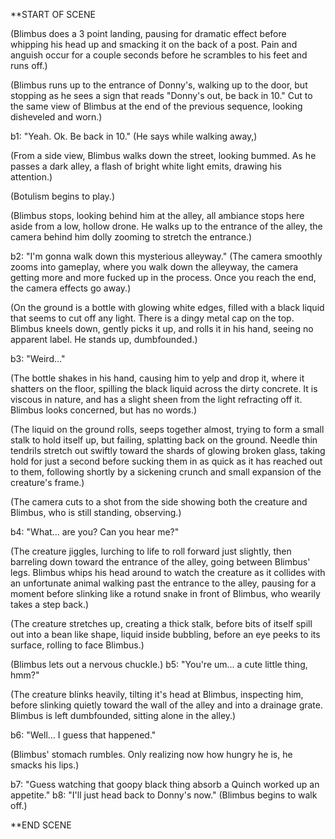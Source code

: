 **START OF SCENE

(Blimbus does a 3 point landing, pausing for dramatic effect before whipping his head up and smacking it on the back of a post. Pain and anguish occur for a couple seconds before he scrambles to his feet and runs off.)

(Blimbus runs up to the entrance of Donny's, walking up to the door, but stopping as he sees a sign that reads "Donny's out, be back in 10." Cut to the same view of Blimbus at the end of the previous sequence, looking disheveled and worn.)

b1: "Yeah. Ok. Be back in 10." (He says while walking away,)

(From a side view, Blimbus walks down the street, looking bummed. As he passes a dark alley, a flash of bright white light emits, drawing his attention.)

(Botulism begins to play.)

(Blimbus stops, looking behind him at the alley, all ambiance stops here aside from a low, hollow drone. He walks up to the entrance of the alley, the camera behind him dolly zooming to stretch the entrance.)

b2: "I'm gonna walk down this mysterious alleyway." (The camera smoothly zooms into gameplay, where you walk down the alleyway, the camera getting more and more fucked up in the process. Once you reach the end, the camera effects go away.)

(On the ground is a bottle with glowing white edges, filled with a black liquid that seems to cut off any light. There is a dingy metal cap on the top. Blimbus kneels down, gently picks it up, and rolls it in his hand, seeing no apparent label. He stands up, dumbfounded.)

b3: "Weird..."

(The bottle shakes in his hand, causing him to yelp and drop it, where it shatters on the floor, spilling the black liquid across the dirty concrete. It is viscous in nature, and has a slight sheen from the light refracting off it. Blimbus looks concerned, but has no words.)

(The liquid on the ground rolls, seeps together almost, trying to form a small stalk to hold itself up, but failing, splatting back on the ground. Needle thin tendrils stretch out swiftly toward the shards of glowing broken glass, taking hold for just a second before sucking them in as quick as it has reached out to them, following shortly by a sickening crunch and small expansion of the creature's frame.)

(The camera cuts to a shot from the side showing both the creature and Blimbus, who is still standing, observing.)

b4: "What... are you? Can you hear me?"

(The creature jiggles, lurching to life to roll forward just slightly, then barreling down toward the entrance of the alley, going between Blimbus' legs. Blimbus whips his head around to watch the creature as it collides with an unfortunate animal walking past the entrance to the alley, pausing for a moment before slinking like a rotund snake in front of Blimbus, who wearily takes a step back.)

(The creature stretches up, creating a thick stalk, before bits of itself spill out into a bean like shape, liquid inside bubbling, before an eye peeks to its surface, rolling to face Blimbus.)

(Blimbus lets out a nervous chuckle.) b5: "You're um... a cute little thing, hmm?"

(The creature blinks heavily, tilting it's head at Blimbus, inspecting him, before slinking quietly toward the wall of the alley and into a drainage grate. Blimbus is left dumbfounded, sitting alone in the alley.)

b6: "Well... I guess that happened." 

(Blimbus' stomach rumbles. Only realizing now how hungry he is, he smacks his lips.)

b7: "Guess watching that goopy black thing absorb a Quinch worked up an appetite."
b8: "I'll just head back to Donny's now." (Blimbus begins to walk off.)

**END SCENE



